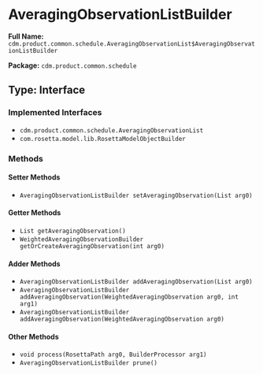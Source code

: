 # AveragingObservationListBuilder

**Full Name:** `cdm.product.common.schedule.AveragingObservationList$AveragingObservationListBuilder`

**Package:** `cdm.product.common.schedule`

## Type: Interface

### Implemented Interfaces

- `cdm.product.common.schedule.AveragingObservationList`
- `com.rosetta.model.lib.RosettaModelObjectBuilder`

### Methods

#### Setter Methods

- `AveragingObservationListBuilder setAveragingObservation(List arg0)`

#### Getter Methods

- `List getAveragingObservation()`
- `WeightedAveragingObservationBuilder getOrCreateAveragingObservation(int arg0)`

#### Adder Methods

- `AveragingObservationListBuilder addAveragingObservation(List arg0)`
- `AveragingObservationListBuilder addAveragingObservation(WeightedAveragingObservation arg0, int arg1)`
- `AveragingObservationListBuilder addAveragingObservation(WeightedAveragingObservation arg0)`

#### Other Methods

- `void process(RosettaPath arg0, BuilderProcessor arg1)`
- `AveragingObservationListBuilder prune()`

